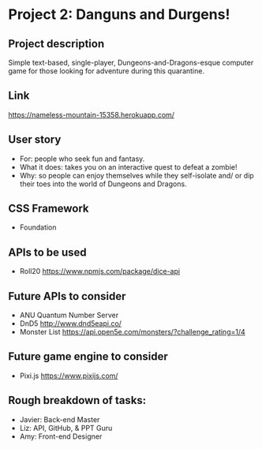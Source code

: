 # Project 2: Danguns and Durgens!
## Project description 
Simple text-based, single-player, Dungeons-and-Dragons-esque computer game for those looking for adventure during this quarantine.  
## Link
https://nameless-mountain-15358.herokuapp.com/
## User story
* For: people who seek fun and fantasy.
* What it does: takes you on an interactive quest to defeat a zombie!
* Why: so people can enjoy themselves while they self-isolate and/ or dip their toes into the world of Dungeons and Dragons.
## CSS Framework
* Foundation 
## APIs to be used
* Roll20 https://www.npmjs.com/package/dice-api
## Future APIs to consider
* ANU Quantum Number Server
* DnD5 http://www.dnd5eapi.co/
* Monster List https://api.open5e.com/monsters/?challenge_rating=1/4
## Future game engine to consider
* Pixi.js https://www.pixijs.com/
## Rough breakdown of tasks:
* Javier: Back-end Master
* Liz: API, GitHub, & PPT Guru
* Amy: Front-end Designer
